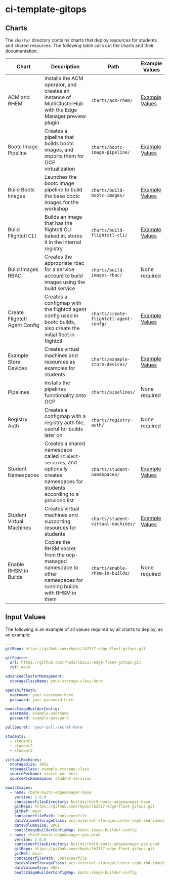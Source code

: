 # ci-template-gitops

## Charts
The `charts/` directory contains charts that deploy resources for students and shared resources. The following table calls out the charts and their documentation.

| Chart | Description | Path | Example Values |
| --- | --- | --- | --- |
| ACM and RHEM | Installs the ACM operator, and creates an instance of MultiClusterHub with the Edge Manager preview plugin | `charts/acm-rhem/` | [Example Values](./charts/acm-rhem/example-values.yaml) |
| Bootc Image Pipeline | Creates a pipeline that builds bootc images, and imports them for OCP virtualization | `charts/bootc-image-pipeline/` | [Example Values](./charts/bootc-image-pipeline/example-values.yaml) |
| Build Bootc Images | Launches the bootc image pipeline to build the base bootc images for the workshop | `charts/build-bootc-images/` | [Example Values](./charts/build-bootc-images/example-values.yaml) |
| Build Flightctl CLI | Builds an image that has the flightctl CLI baked in, stores it in the internal registry | `charts/build-flightctl-cli/` | [Example Values](./charts/build-flightctl-cli/example-values.yaml) |
| Build Images RBAC | Creates the appropriate rbac for a service account to build images using the build service | `charts/build-images-rbac/` | None required |
| Create Flightctl Agent Config | Creates a configmap with the flightctl agent config used in bootc builds, also create the initial fleet in flightctl | `charts/create-flightctl-agent-confg/` | [Example Values](./charts/create-flightctl-agent-config/example-values.yaml) |
| Example Store Devices | Creates virtual machines and resources as examples for students | `charts/example-store-devices/` | [Example Values](./charts/example-store-devices/values.yaml) |
| Pipelines | Installs the pipelines functionality onto OCP | `charts/pipelines/` | None required |
| Registry Auth | Creates a configmap with a registry auth file, useful for builds later on | `charts/registry-auth/` | None required |
| Student Namespaces | Creates a shared namespace called `student-services`, and optionally creates namespaces for students according to a provided list | `charts/student-namespaces/` | [Example Values](./charts/student-namespaces/example-values.yaml) |
| Student Virtual Machines | Creates virtual machines and supporting resources for students | `charts/student-virtual-machines/` | [Example Values](./charts/student-virtual-machines/example-values.yaml) |
| Enable RHSM in Builds | Copies the RHSM secret from the ocp-managed namespace to other namespaces for running builds with RHSM in them | `charts/enable-rhsm-in-builds/` | None required |

## Input Values
The following is an example of all values required by all charts to deploy, as an example:
```yaml
---
gitRepo: https://github.com/rhpds/lb2517-edge-fleet-gitops.git

gitSource:
  url: https://github.com/rhpds/lb2517-edge-fleet-gitops.git
  ref: main

advancedClusterManagement:
  storageClassName: your-storage-class-here

openshiftAuth:
  username: your-username-here
  password: your-password-here

bootcImageBuilderConfig:
  username: example-username
  password: example-password

pullSecret: 'your-pull-secret-here'

students:
  - student1
  - student2
  - student3

virtualMachines:
  storageSize: 30Gi
  storageClass: example-storage-class
  sourcePvcName: source-pvc-here
  sourcePvcNamespace: student-services

bootcImages:
  - name: rhel9-bootc-edgemanager-base
    version: 1.0.0
    containerfilesDirectory: builds/rhel9-bootc-edgemanager-base
    gitRepo: https://github.com/rhpds/lb2517-edge-fleet-gitops.git
    gitRef: main
    containerfilePath: Containerfile
    dataVolumeStorageClass: ocs-external-storagecluster-ceph-rbd-immediate
    dataVolumeSize: 30Gi
    bootcImageBuilderConfigMap: bootc-image-builder-config
  - name: rhel9-bootc-edgemanager-pos-prod
    version: 1.0.0
    containerfilesDirectory: builds/rhel9-bootc-edgemanager-pos-prod
    gitRepo: https://github.com/rhpds/lb2517-edge-fleet-gitops.git
    gitRef: main
    containerfilePath: Containerfile
    dataVolumeStorageClass: ocs-external-storagecluster-ceph-rbd-immediate
    dataVolumeSize: 30Gi
    bootcImageBuilderConfigMap: bootc-image-builder-config
```